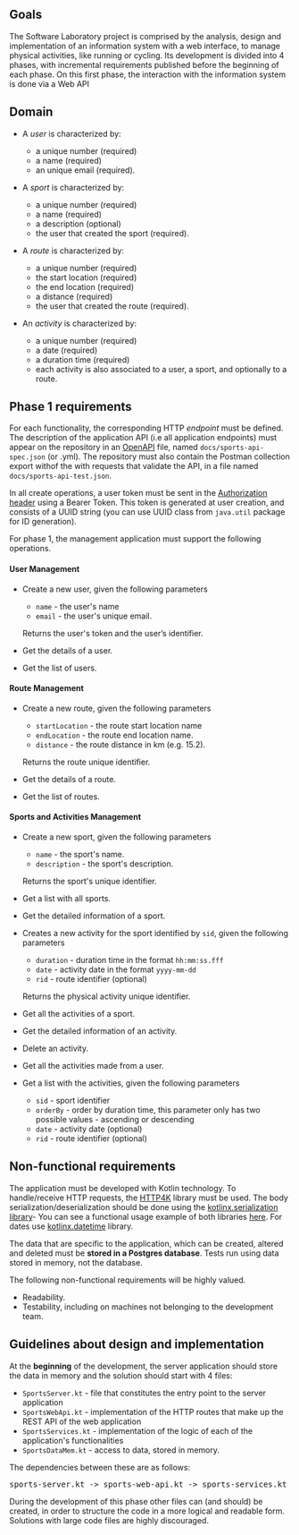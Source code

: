 ## Goals ##

The Software Laboratory project is comprised by the analysis, design and implementation of an information system with a web interface, to manage physical activities, like running or cycling. 
Its development is divided into 4 phases, with incremental requirements published before the beginning of each phase. On this first phase, the interaction with the information system is done via a Web API

## Domain

* A _user_ is characterized by:
  * a unique number (required)
  * a name (required)
  * an unique email (required).

* A _sport_ is characterized by:
  * a unique number (required)
  * a name (required)
  * a description (optional)
  * the user that created the sport (required).

* A _route_ is characterized by:
  * a unique number (required)
  * the start location (required)
  * the end location (required)
  * a distance (required)
  * the user that created the route (required).

* An _activity_ is characterized by:
  * a unique number (required)
  * a date (required)
  * a duration time (required)
  * each activity is also associated to a user, a sport, and optionally to a route. 


## Phase 1 requirements

For each functionality, the corresponding HTTP *endpoint* must be defined. The description of the application API (i.e all application endpoints) must appear on the repository in an [OpenAPI](https://oai.github.io/Documentation/specification.html) file, named `docs/sports-api-spec.json` (or .yml). The repository must also contain the Postman collection export withof the with requests that validate the API, in a file named  `docs/sports-api-test.json`.

In all create operations, a user token must be sent in the [Authorization header](https://developer.mozilla.org/en-US/docs/Web/HTTP/Headers/Authorization) using a Bearer Token. This token is generated at user creation, and consists of a UUID string (you can use UUID class from `java.util` package for ID generation).

For phase 1, the management application must support the following operations.

#### User Management

* Create a new user, given the following parameters

  * `name` -  the user's name   
  * `email` - the user's unique email.

  Returns the user's token and the user’s identifier.
 
* Get the details of a user. 
* Get the list of users.

#### Route Management

* Create a new route, given the following parameters

  * `startLocation` -  the route start location name   
  * `endLocation` - the route end location name.
  * `distance` - the route distance in km (e.g. 15.2).

  Returns the route unique identifier.
 
* Get the details of a route. 
* Get the list of routes.

#### Sports and Activities Management

* Create a new sport, given the following parameters
    * `name` - the sport's name.
    * `description` - the sport's description.  

  Returns the sport's unique identifier.

* Get a list with all sports.
* Get the detailed information of a sport.

* Creates a new activity for the sport identified by `sid`, given the following parameters
    * `duration` - duration time in the format `hh:mm:ss.fff`
    * `date` - activity date in the format `yyyy-mm-dd` 
    * `rid` - route identifier (optional)

  Returns the physical activity unique identifier.

* Get all the activities of a sport.
* Get the detailed information of an activity.
* Delete an activity.
* Get all the activities made from a user. 
* Get a list with the activities, given the following parameters
  * `sid` - sport identifier
  * `orderBy` - order by duration time, this parameter only has two possible values - ascending or descending   
  * `date` - activity date (optional)
  * `rid` - route identifier (optional)

## Non-functional requirements

The application must be developed with Kotlin technology. To handle/receive HTTP requests, the [HTTP4K](https://www.http4k.org) library must be used. The body serialization/deserialization should be done using the [kotlinx.serialization library](https://kotlinlang.org/docs/serialization.html)- You can see a functional usage example of both libraries [here](https://github.com/isel-leic-ls/2122-2-common/blob/main/src/main/kotlin/pt/isel/ls/http/HTTPServer.kt). For dates use [kotlinx.datetime](https://github.com/Kotlin/kotlinx-datetime) library.

The data that are specific to the application, which can be created, altered and deleted must be **stored in a Postgres database**. Tests run using data stored in memory, not the database. 
 
The following non-functional requirements will be highly valued. 
* Readability.
* Testability, including on machines not belonging to the development team.

## Guidelines about design and implementation

At the **beginning** of the development, the server application  should store the data in memory and the solution should start with 4 files:

* <code>SportsServer.kt</code> - file that constitutes the entry point to the server application
* <code>SportsWebApi.kt</code> - implementation of the HTTP routes that make up the REST API of the web application
* <code>SportsServices.kt</code> - implementation of the logic of each of the application's functionalities
* <code>SportsDataMem.kt</code> - access to data, stored in memory.

The dependencies between these are as follows:

<pre>
sports-server.kt -> sports-web-api.kt -> sports-services.kt -> sports-data-mem.kt                                                               
</pre>

During the development of this phase other files can (and should) be created, in order to structure the code in a more logical and readable form. Solutions with large code files are highly discouraged.

